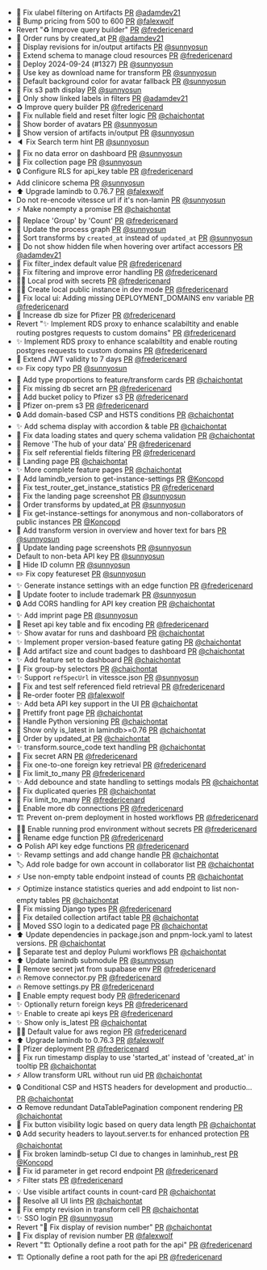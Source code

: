 - 🐛  Fix ulabel filtering on Artifacts [PR](https://github.com/laminlabs/laminhub/pull/1338) [@adamdev21](https://github.com/adamdev21)
- 📝 Bump pricing from 500 to 600 [PR](https://github.com/laminlabs/laminhub/pull/1337) [@falexwolf](https://github.com/falexwolf)
- Revert "♻️ Improve query builder" [PR](https://github.com/laminlabs/laminhub/pull/1332) [@fredericenard](https://github.com/fredericenard)
- 🚸 Order runs by created_at [PR](https://github.com/laminlabs/laminhub/pull/1299) [@adamdev21](https://github.com/adamdev21)
- 🚸 Display revisions for in/output artifacts [PR](https://github.com/laminlabs/laminhub/pull/1329) [@sunnyosun](https://github.com/sunnyosun)
- 🧱 Extend schema to manage cloud resources [PR](https://github.com/laminlabs/laminhub/pull/1311) [@fredericenard](https://github.com/fredericenard)
- 🚀 Deploy 2024-09-24 (#1327) [PR](https://github.com/laminlabs/laminhub/pull/1328) [@sunnyosun](https://github.com/sunnyosun)
- 🚸 Use key as download name for transform [PR](https://github.com/laminlabs/laminhub/pull/1326) [@sunnyosun](https://github.com/sunnyosun)
- 💄 Default background color for avatar fallback [PR](https://github.com/laminlabs/laminhub/pull/1325) [@sunnyosun](https://github.com/sunnyosun)
- 🐛 Fix s3 path display [PR](https://github.com/laminlabs/laminhub/pull/1324) [@sunnyosun](https://github.com/sunnyosun)
- 🚸 Only show linked labels in filters [PR](https://github.com/laminlabs/laminhub/pull/1310) [@adamdev21](https://github.com/adamdev21)
- ♻️ Improve query builder [PR](https://github.com/laminlabs/laminhub/pull/1312) [@fredericenard](https://github.com/fredericenard)
- :bug: Fix nullable field and reset filter logic [PR](https://github.com/laminlabs/laminhub/pull/1323) [@chaichontat](https://github.com/chaichontat)
- 💄 Show border of avatars [PR](https://github.com/laminlabs/laminhub/pull/1322) [@sunnyosun](https://github.com/sunnyosun)
- 🚸 Show version of artifacts in/output [PR](https://github.com/laminlabs/laminhub/pull/1321) [@sunnyosun](https://github.com/sunnyosun)
- 🔈 Fix Search term hint [PR](https://github.com/laminlabs/laminhub/pull/1320) [@sunnyosun](https://github.com/sunnyosun)
- 🚸 Fix no data error on dashboard [PR](https://github.com/laminlabs/laminhub/pull/1316) [@sunnyosun](https://github.com/sunnyosun)
- 🐛 Fix collection page [PR](https://github.com/laminlabs/laminhub/pull/1315) [@sunnyosun](https://github.com/sunnyosun)
- 🔒 Configure RLS for api_key table [PR](https://github.com/laminlabs/laminhub/pull/1304) [@fredericenard](https://github.com/fredericenard)
- Add clinicore schema [PR](https://github.com/laminlabs/laminhub/pull/1306) [@sunnyosun](https://github.com/sunnyosun)
- ⬆️ Upgrade lamindb to 0.76.7 [PR](https://github.com/laminlabs/laminhub/pull/1302) [@falexwolf](https://github.com/falexwolf)
- Do not re-encode vitessce url if it's non-lamin [PR](https://github.com/laminlabs/laminhub/pull/1300) [@sunnyosun](https://github.com/sunnyosun)
- :zap: Make nonempty a promise [PR](https://github.com/laminlabs/laminhub/pull/1298) [@chaichontat](https://github.com/chaichontat)
- 🚸 Replace 'Group' by 'Count' [PR](https://github.com/laminlabs/laminhub/pull/1293) [@fredericenard](https://github.com/fredericenard)
- 🍱 Update the process graph [PR](https://github.com/laminlabs/laminhub/pull/1295) [@sunnyosun](https://github.com/sunnyosun)
- 💄 Sort transforms by `created_at` instead of `updated_at` [PR](https://github.com/laminlabs/laminhub/pull/1291) [@sunnyosun](https://github.com/sunnyosun)
- 💄 Do not show hidden file when hovering over artifact accessors [PR](https://github.com/laminlabs/laminhub/pull/1284) [@adamdev21](https://github.com/adamdev21)
- 🐛 Fix filter_index default value [PR](https://github.com/laminlabs/laminhub/pull/1290) [@fredericenard](https://github.com/fredericenard)
- 🐛 Fix filtering and improve error handling [PR](https://github.com/laminlabs/laminhub/pull/1287) [@fredericenard](https://github.com/fredericenard)
- 🧑‍💻 Local prod with secrets [PR](https://github.com/laminlabs/laminhub/pull/1289) [@fredericenard](https://github.com/fredericenard)
- 🧑‍💻 Create local public instance in dev mode [PR](https://github.com/laminlabs/laminhub/pull/1288) [@fredericenard](https://github.com/fredericenard)
- 🐛 Fix local ui: Adding missing DEPLOYMENT_DOMAINS env variable [PR](https://github.com/laminlabs/laminhub/pull/1286) [@fredericenard](https://github.com/fredericenard)
- 🧱 Increase db size for Pfizer [PR](https://github.com/laminlabs/laminhub/pull/1285) [@fredericenard](https://github.com/fredericenard)
- Revert "✨ Implement RDS proxy to enhance scalabiltity and enable routing postgres requests to custom domains" [PR](https://github.com/laminlabs/laminhub/pull/1278) [@fredericenard](https://github.com/fredericenard)
- ✨ Implement RDS proxy to enhance scalabiltity and enable routing postgres requests to custom domains [PR](https://github.com/laminlabs/laminhub/pull/1276) [@fredericenard](https://github.com/fredericenard)
- 🚸 Extend JWT validity to 7 days [PR](https://github.com/laminlabs/laminhub/pull/1274) [@fredericenard](https://github.com/fredericenard)
- ✏️ Fix copy typo [PR](https://github.com/laminlabs/laminhub/pull/1272) [@sunnyosun](https://github.com/sunnyosun)
- :art: Add type proportions to feature/transform cards [PR](https://github.com/laminlabs/laminhub/pull/1269) [@chaichontat](https://github.com/chaichontat)
- 🐛 Fix missing db secret arn [PR](https://github.com/laminlabs/laminhub/pull/1261) [@fredericenard](https://github.com/fredericenard)
- 🔐 Add bucket policy to Pfizer s3 [PR](https://github.com/laminlabs/laminhub/pull/1260) [@fredericenard](https://github.com/fredericenard)
- 🚀 Pfizer on-prem s3 [PR](https://github.com/laminlabs/laminhub/pull/1257) [@fredericenard](https://github.com/fredericenard)
- :lock: Add domain-based CSP and HSTS conditions [PR](https://github.com/laminlabs/laminhub/pull/1258) [@chaichontat](https://github.com/chaichontat)
- ✨ Add schema display with accordion & table [PR](https://github.com/laminlabs/laminhub/pull/1255) [@chaichontat](https://github.com/chaichontat)
- :bug: Fix data loading states and query schema validation [PR](https://github.com/laminlabs/laminhub/pull/1253) [@chaichontat](https://github.com/chaichontat)
- 💄 Remove 'The hub of your data' [PR](https://github.com/laminlabs/laminhub/pull/1251) [@fredericenard](https://github.com/fredericenard)
- 🐛 Fix self referential fields filtering [PR](https://github.com/laminlabs/laminhub/pull/1250) [@fredericenard](https://github.com/fredericenard)
- 💄 Landing page [PR](https://github.com/laminlabs/laminhub/pull/1219) [@chaichontat](https://github.com/chaichontat)
- :sparkles: More complete feature pages [PR](https://github.com/laminlabs/laminhub/pull/1225) [@chaichontat](https://github.com/chaichontat)
- 🐛 Add lamindb_version to get-instance-settings [PR](https://github.com/laminlabs/laminhub/pull/1248) [@Koncopd](https://github.com/Koncopd)
- 🐛 Fix test_router_get_instance_statistics [PR](https://github.com/laminlabs/laminhub/pull/1247) [@fredericenard](https://github.com/fredericenard)
- 💄 Fix the landing page screenshot [PR](https://github.com/laminlabs/laminhub/pull/1245) [@sunnyosun](https://github.com/sunnyosun)
- 💄 Order transforms by updated_at [PR](https://github.com/laminlabs/laminhub/pull/1244) [@sunnyosun](https://github.com/sunnyosun)
- 🐛 Fix get-instance-settings for anonymous and non-collaborators of public instances [PR](https://github.com/laminlabs/laminhub/pull/1241) [@Koncopd](https://github.com/Koncopd)
- 💄 Add transform version in overview and hover text for bars [PR](https://github.com/laminlabs/laminhub/pull/1242) [@sunnyosun](https://github.com/sunnyosun)
- 🍱 Update landing page screenshots [PR](https://github.com/laminlabs/laminhub/pull/1240) [@sunnyosun](https://github.com/sunnyosun)
- Default to non-beta API key [PR](https://github.com/laminlabs/laminhub/pull/1237) [@sunnyosun](https://github.com/sunnyosun)
- 💄 Hide ID column [PR](https://github.com/laminlabs/laminhub/pull/1236) [@sunnyosun](https://github.com/sunnyosun)
- ✏️ Fix copy featureset [PR](https://github.com/laminlabs/laminhub/pull/1235) [@sunnyosun](https://github.com/sunnyosun)
- ✨ Generate instance settings with an edge function [PR](https://github.com/laminlabs/laminhub/pull/1209) [@fredericenard](https://github.com/fredericenard)
- 🍱 Update footer to include trademark [PR](https://github.com/laminlabs/laminhub/pull/1234) [@sunnyosun](https://github.com/sunnyosun)
- :lock: Add CORS handling for API key creation [PR](https://github.com/laminlabs/laminhub/pull/1230) [@chaichontat](https://github.com/chaichontat)
- ✨ Add imprint page [PR](https://github.com/laminlabs/laminhub/pull/1229) [@sunnyosun](https://github.com/sunnyosun)
- 🐛 Reset api key table and fix encoding [PR](https://github.com/laminlabs/laminhub/pull/1227) [@fredericenard](https://github.com/fredericenard)
- :sparkles: Show avatar for runs and dashboard [PR](https://github.com/laminlabs/laminhub/pull/1215) [@chaichontat](https://github.com/chaichontat)
- :sparkles: Implement proper version-based feature gating [PR](https://github.com/laminlabs/laminhub/pull/1213) [@chaichontat](https://github.com/chaichontat)
- :art: Add artifact size and count badges to dashboard [PR](https://github.com/laminlabs/laminhub/pull/1205) [@chaichontat](https://github.com/chaichontat)
- :sparkles: Add feature set to dashboard [PR](https://github.com/laminlabs/laminhub/pull/1204) [@chaichontat](https://github.com/chaichontat)
- :bug: Fix group-by selectors [PR](https://github.com/laminlabs/laminhub/pull/1201) [@chaichontat](https://github.com/chaichontat)
- ✨ Support `refSpecUrl` in vitessce.json [PR](https://github.com/laminlabs/laminhub/pull/1198) [@sunnyosun](https://github.com/sunnyosun)
- 🐛 Fix and test self referenced field retrieval [PR](https://github.com/laminlabs/laminhub/pull/1195) [@fredericenard](https://github.com/fredericenard)
- :lipstick: Re-order footer [PR](https://github.com/laminlabs/laminhub/pull/1191) [@falexwolf](https://github.com/falexwolf)
- ✨ Add beta API key support in the UI [PR](https://github.com/laminlabs/laminhub/pull/1187) [@chaichontat](https://github.com/chaichontat)
- :art: Prettify front page [PR](https://github.com/laminlabs/laminhub/pull/1186) [@chaichontat](https://github.com/chaichontat)
- :bug: Handle Python versioning [PR](https://github.com/laminlabs/laminhub/pull/1185) [@chaichontat](https://github.com/chaichontat)
- :bug: Show only is_latest in lamindb>=0.76 [PR](https://github.com/laminlabs/laminhub/pull/1184) [@chaichontat](https://github.com/chaichontat)
- :bug: Order by updated_at [PR](https://github.com/laminlabs/laminhub/pull/1182) [@chaichontat](https://github.com/chaichontat)
- :sparkles: transform.source_code text handling [PR](https://github.com/laminlabs/laminhub/pull/1181) [@chaichontat](https://github.com/chaichontat)
- 🐛 Fix secret ARN [PR](https://github.com/laminlabs/laminhub/pull/1177) [@fredericenard](https://github.com/fredericenard)
- 🐛 Fix one-to-one foreign key retrieval [PR](https://github.com/laminlabs/laminhub/pull/1176) [@fredericenard](https://github.com/fredericenard)
- 🐛 Fix limit_to_many [PR](https://github.com/laminlabs/laminhub/pull/1174) [@fredericenard](https://github.com/fredericenard)
- :sparkles: Add debounce and state handling to settings modals [PR](https://github.com/laminlabs/laminhub/pull/1172) [@chaichontat](https://github.com/chaichontat)
- :bug: Fix duplicated queries [PR](https://github.com/laminlabs/laminhub/pull/1170) [@chaichontat](https://github.com/chaichontat)
- 🐛 Fix limit_to_many [PR](https://github.com/laminlabs/laminhub/pull/1171) [@fredericenard](https://github.com/fredericenard)
- 🐛 Enable more db connections [PR](https://github.com/laminlabs/laminhub/pull/1165) [@fredericenard](https://github.com/fredericenard)
- 🏗️ Prevent on-prem deployment in hosted workflows [PR](https://github.com/laminlabs/laminhub/pull/1163) [@fredericenard](https://github.com/fredericenard)
- 🧑‍💻 Enable running prod environment without secrets [PR](https://github.com/laminlabs/laminhub/pull/1161) [@fredericenard](https://github.com/fredericenard)
- 🚚 Rename edge function [PR](https://github.com/laminlabs/laminhub/pull/1162) [@fredericenard](https://github.com/fredericenard)
- ♻️ Polish API key edge functions [PR](https://github.com/laminlabs/laminhub/pull/1145) [@fredericenard](https://github.com/fredericenard)
- :sparkles: Revamp settings and add change handle [PR](https://github.com/laminlabs/laminhub/pull/1159) [@chaichontat](https://github.com/chaichontat)
- :label: Add role badge for own account in collaborator list [PR](https://github.com/laminlabs/laminhub/pull/1158) [@chaichontat](https://github.com/chaichontat)
- :zap: Use non-empty table endpoint instead of counts [PR](https://github.com/laminlabs/laminhub/pull/1157) [@chaichontat](https://github.com/chaichontat)
- :zap: Optimize instance statistics queries and add endpoint to list non-empty tables [PR](https://github.com/laminlabs/laminhub/pull/1155) [@chaichontat](https://github.com/chaichontat)
- 🐛 Fix missing Django types [PR](https://github.com/laminlabs/laminhub/pull/1154) [@fredericenard](https://github.com/fredericenard)
- :bug: Fix detailed collection artifact table [PR](https://github.com/laminlabs/laminhub/pull/1152) [@chaichontat](https://github.com/chaichontat)
- 💄 Moved SSO login to a dedicated page [PR](https://github.com/laminlabs/laminhub/pull/1153) [@chaichontat](https://github.com/chaichontat)
- :arrow_up: Update dependencies in package.json and pnpm-lock.yaml to latest versions. [PR](https://github.com/laminlabs/laminhub/pull/1151) [@chaichontat](https://github.com/chaichontat)
- :construction_worker: Separate test and deploy Pulumi workflows [PR](https://github.com/laminlabs/laminhub/pull/1148) [@chaichontat](https://github.com/chaichontat)
- ⬆️ Update lamindb submodule [PR](https://github.com/laminlabs/laminhub/pull/1146) [@sunnyosun](https://github.com/sunnyosun)
- 🐛 Remove secret jwt from supabase env [PR](https://github.com/laminlabs/laminhub/pull/1142) [@fredericenard](https://github.com/fredericenard)
- 🔥 Remove connector.py [PR](https://github.com/laminlabs/laminhub/pull/1141) [@fredericenard](https://github.com/fredericenard)
- 🔥 Remove settings.py [PR](https://github.com/laminlabs/laminhub/pull/1140) [@fredericenard](https://github.com/fredericenard)
- 🚸 Enable empty request body [PR](https://github.com/laminlabs/laminhub/pull/1139) [@fredericenard](https://github.com/fredericenard)
- ✨ Optionally return foreign keys [PR](https://github.com/laminlabs/laminhub/pull/1134) [@fredericenard](https://github.com/fredericenard)
- ✨ Enable to create api keys [PR](https://github.com/laminlabs/laminhub/pull/1132) [@fredericenard](https://github.com/fredericenard)
- :sparkles: Show only is_latest [PR](https://github.com/laminlabs/laminhub/pull/1131) [@chaichontat](https://github.com/chaichontat)
- 🧑‍💻 Default value for aws region [PR](https://github.com/laminlabs/laminhub/pull/1127) [@fredericenard](https://github.com/fredericenard)
- ⬆️ Upgrade lamindb to 0.76.3 [PR](https://github.com/laminlabs/laminhub/pull/1133) [@falexwolf](https://github.com/falexwolf)
- 🚀 Pfizer deployment [PR](https://github.com/laminlabs/laminhub/pull/1099) [@fredericenard](https://github.com/fredericenard)
- :bug: Fix run timestamp display to use 'started_at' instead of 'created_at' in tooltip [PR](https://github.com/laminlabs/laminhub/pull/1137) [@chaichontat](https://github.com/chaichontat)
- :zap: Allow transform URL without run uid [PR](https://github.com/laminlabs/laminhub/pull/1136) [@chaichontat](https://github.com/chaichontat)
- :lock: Conditional CSP and HSTS headers for development and productio… [PR](https://github.com/laminlabs/laminhub/pull/1129) [@chaichontat](https://github.com/chaichontat)
- :recycle: Remove redundant DataTablePagination component rendering [PR](https://github.com/laminlabs/laminhub/pull/1126) [@chaichontat](https://github.com/chaichontat)
- 🐛 Fix button visibility logic based on query data length [PR](https://github.com/laminlabs/laminhub/pull/1125) [@chaichontat](https://github.com/chaichontat)
- :lock: Add security headers to layout.server.ts for enhanced protection [PR](https://github.com/laminlabs/laminhub/pull/1123) [@chaichontat](https://github.com/chaichontat)
- 💚 Fix broken lamindb-setup CI due to changes in laminhub_rest [PR](https://github.com/laminlabs/laminhub/pull/1121) [@Koncopd](https://github.com/Koncopd)
- 🐛 Fix id parameter in get record endpoint [PR](https://github.com/laminlabs/laminhub/pull/1119) [@fredericenard](https://github.com/fredericenard)
- ⚡ Filter stats [PR](https://github.com/laminlabs/laminhub/pull/1101) [@fredericenard](https://github.com/fredericenard)
- :bulb: Use visible artifact counts in count-card [PR](https://github.com/laminlabs/laminhub/pull/1118) [@chaichontat](https://github.com/chaichontat)
- :green_heart: Resolve all UI lints [PR](https://github.com/laminlabs/laminhub/pull/1117) [@chaichontat](https://github.com/chaichontat)
- :bug: Fix empty revision in transform cell [PR](https://github.com/laminlabs/laminhub/pull/1115) [@chaichontat](https://github.com/chaichontat)
- ✨ SSO login [PR](https://github.com/laminlabs/laminhub/pull/1112) [@sunnyosun](https://github.com/sunnyosun)
- Revert "🐛 Fix display of revision number" [PR](https://github.com/laminlabs/laminhub/pull/1114) [@chaichontat](https://github.com/chaichontat)
- 🐛 Fix display of revision number [PR](https://github.com/laminlabs/laminhub/pull/1113) [@falexwolf](https://github.com/falexwolf)
- Revert "🏗️ Optionally define a root path for the api" [PR](https://github.com/laminlabs/laminhub/pull/1111) [@fredericenard](https://github.com/fredericenard)
- 🏗️ Optionally define a root path for the api [PR](https://github.com/laminlabs/laminhub/pull/1109) [@fredericenard](https://github.com/fredericenard)
